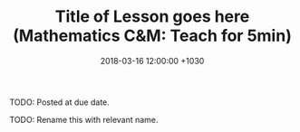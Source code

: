 ﻿---
layout: post
title:  "Title of Lesson goes here (Mathematics C&M: Teach for 5min)"
date:   2018-03-16 12:00:00 +1030
categories: MTeach STiC
---
TODO: Posted at due date.

TODO: Rename this with relevant name. 

